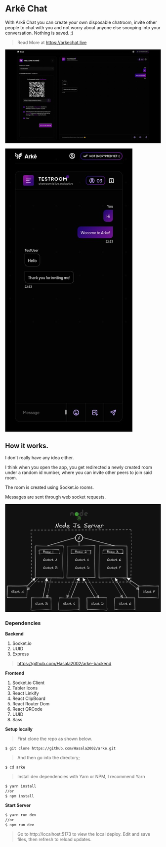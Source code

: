 # Arkē Chat

With Arkē Chat you can create your own disposable chatroom, invite other people to chat with you and not worry about anyone else snooping into your conversation. Nothing is saved. ;)

> Read More at https://arkechat.live

![ScreenShot](public/screenshots/MainScreenshot.jpeg)

![ScreenShot Mobile](public/screenshots/MobileScreenshot.jpeg)

## How it works.

I don't really have any idea either.

I think when you open the app, you get redirected a newly created room under a random id number, where you can invite other peers to join said room.

The room is created using Socket.io rooms.

Messages are sent through web socket requests.

![App Architecture](public/screenshots/architecture.png)

### Dependencies

**Backend**

1. Socket.io
2. UUID
3. Express

> https://github.com/Hasala2002/arke-backend

**Frontend**

1. Socket.io Client
2. Tabler Icons
3. React Linkify
4. React ClipBoard
5. React Router Dom
6. React QRCode
7. UUID
8. Sass

**Setup locally**

> First clone the repo as shown below.

    $ git clone https://github.com/Hasala2002/arke.git

> And then go into the directory;

    $ cd arke

> Install dev dependencies with Yarn or NPM, I recommend Yarn

    $ yarn install
    //or
    $ npm install

**Start Server**

    $ yarn run dev
    //or
    $ npm run dev

> Go to http://localhost:5173 to view the local deploy. Edit and save files, then refresh to reload updates.
